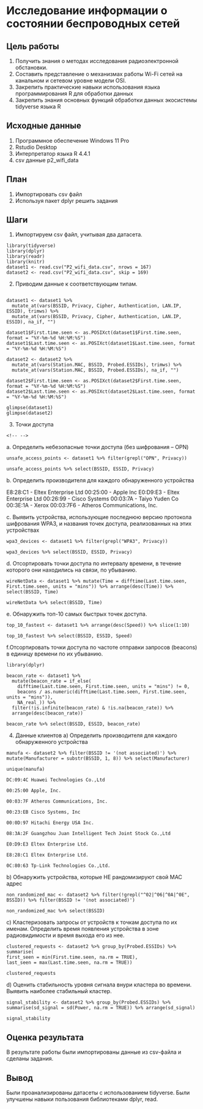 # Исследование информации о состоянии беспроводных сетей

## Цель работы

1.  Получить знания о методах исследования радиоэлектронной обстановки.
2.  Составить представление о механизмах работы Wi-Fi сетей на канальном и сетевом уровне модели OSI.
3.  Закрепить практические навыки использования языка программирования R для обработки данных
4.  Закрепить знания основных функций обработки данных экосистемы tidyverse языка R

## Исходные данные

1.  Программное обеспечение Windows 11 Pro
2.  Rstudio Desktop
3.  Интерпретатор языка R 4.4.1
4.  csv данные p2_wifi_data

## План

1.  Импортировать csv файл
2.  Используя пакет dplyr решить задания

## Шаги

1.  Импортируем csv файл, учитывая два датасета.

```{r}
library(tidyverse)
library(dplyr)
library(readr)
library(knitr)
dataset1 <- read.csv("P2_wifi_data.csv", nrows = 167)
dataset2 <- read.csv("P2_wifi_data.csv", skip = 169)
```

2.  Приводим данные к соответствующим типам.

```{r}

dataset1 <- dataset1 %>% 
  mutate_at(vars(BSSID, Privacy, Cipher, Authentication, LAN.IP, ESSID), trimws) %>%
  mutate_at(vars(BSSID, Privacy, Cipher, Authentication, LAN.IP, ESSID), na_if, "")

dataset1$First.time.seen <- as.POSIXct(dataset1$First.time.seen, format = "%Y-%m-%d %H:%M:%S")
dataset1$Last.time.seen <- as.POSIXct(dataset1$Last.time.seen, format = "%Y-%m-%d %H:%M:%S")

dataset2 <- dataset2 %>% 
  mutate_at(vars(Station.MAC, BSSID, Probed.ESSIDs), trimws) %>%
  mutate_at(vars(Station.MAC, BSSID, Probed.ESSIDs), na_if, "")

dataset2$First.time.seen <- as.POSIXct(dataset2$First.time.seen, format = "%Y-%m-%d %H:%M:%S")
dataset2$Last.time.seen <- as.POSIXct(dataset2$Last.time.seen, format = "%Y-%m-%d %H:%M:%S")

glimpse(dataset1)
glimpse(dataset2)

```

3.  Точки доступа

```{=html}
<!-- -->
```
a.  Определить небезопасные точки доступа (без шифрования – OPN)

```{r}
unsafe_access_points <- dataset1 %>% filter(grepl("OPN", Privacy))

unsafe_access_points %>% select(BSSID, ESSID, Privacy)
```

b.  Определить производителя для каждого обнаруженного устройства

E8:28:C1 - Eltex Enterprise Ltd 00:25:00 - Apple Inc E0:D9:E3 - Eltex Enterprise Ltd 00:26:99 - Cisco Systems 00:03:7A - Taiyo Yuden Co 00:3E:1A - Xerox 00:03:7F6 - Atheros Communications, Inc.

c.  Выявить устройства, использующие последнюю версию протокола шифрования WPA3, и названия точек доступа, реализованных на этих устройствах

```{r}
wpa3_devices <- dataset1 %>% filter(grepl("WPA3", Privacy))

wpa3_devices %>% select(BSSID, ESSID, Privacy)
```

d.  Отсортировать точки доступа по интервалу времени, в течение которого они находились на связи, по убыванию.

```{r}
wireNetData <- dataset1 %>% mutate(Time = difftime(Last.time.seen, First.time.seen, units = "mins")) %>% arrange(desc(Time)) %>% select(BSSID, Time)

wireNetData %>% select(BSSID, Time)
```

e.  Обнаружить топ-10 самых быстрых точек доступа.

```{r}
top_10_fastest <- dataset1 %>% arrange(desc(Speed)) %>% slice(1:10)

top_10_fastest %>% select(BSSID, ESSID, Speed)
```

f.Отсортировать точки доступа по частоте отправки запросов (beacons) в единицу времени по их убыванию.

```{r}
library(dplyr)

beacon_rate <- dataset1 %>% 
  mutate(beacon_rate = if_else(
    difftime(Last.time.seen, First.time.seen, units = "mins") != 0,
    beacons / as.numeric(difftime(Last.time.seen, First.time.seen, units = "mins")),
    NA_real_)) %>% 
  filter(!is.infinite(beacon_rate) & !is.na(beacon_rate)) %>% 
  arrange(desc(beacon_rate))

beacon_rate %>% select(BSSID, ESSID, beacon_rate)
```

4.  Данные клиентов a) Определить производителя для каждого обнаруженного устройства

```{r}
manufa <- dataset2 %>% filter(BSSID != '(not associated)') %>% mutate(Manufacturer = substr(BSSID, 1, 8)) %>% select(Manufacturer)

unique(manufa)
```

```         
DC:09:4C Huawei Technologies Co.,Ltd

00:25:00 Apple, Inc.

00:03:7F Atheros Communications, Inc.

00:23:EB Cisco Systems, Inc

00:0D:97 Hitachi Energy USA Inc.

08:3A:2F Guangzhou Juan Intelligent Tech Joint Stock Co.,Ltd

E0:D9:E3 Eltex Enterprise Ltd.

E8:28:C1 Eltex Enterprise Ltd.

0C:80:63 Tp-Link Technologies Co.,Ltd.
```

b)  Обнаружить устройства, которые НЕ рандомизируют свой MAC адрес

```{r}
non_randomized_mac <- dataset2 %>% filter(!grepl("^02|^06|^0A|^0E", BSSID)) %>% filter(BSSID != '(not associated)')

non_randomized_mac %>% select(BSSID)
```

c)  Кластеризовать запросы от устройств к точкам доступа по их именам. Определить время появления устройства в зоне радиовидимости и время выхода его из нее.

```{r}
clustered_requests <- dataset2 %>% group_by(Probed.ESSIDs) %>% summarise(
first_seen = min(First.time.seen, na.rm = TRUE),
last_seen = max(Last.time.seen, na.rm = TRUE))

clustered_requests
```

d)  Оценить стабильность уровня сигнала внури кластера во времени. Выявить наиболее стабильный кластер.

```{r}
signal_stability <- dataset2 %>% group_by(Probed.ESSIDs) %>% summarise(sd_signal = sd(Power, na.rm = TRUE)) %>% arrange(sd_signal)

signal_stability 
```

## Оценка результата

В результате работы были импортированы данные из csv-файла и сделаны задания.

## Вывод

Были проанализированы датасеты с использованием tidyverse. Были улучшены навыки пользования библиотеками dplyr, read.


```{r}

```


